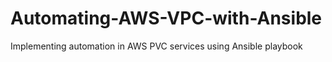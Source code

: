 # Automating-AWS-VPC-with-Ansible
Implementing automation in AWS PVC services using Ansible playbook
